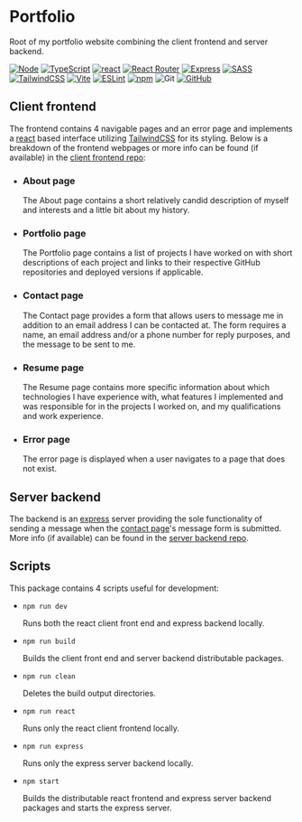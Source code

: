 # Portfolio

Root of my portfolio website combining the client frontend and server backend.

[![Node][node shield]][node website]
[![TypeScript][typescript shield]][typescript website]
[![react][react shield]][react website]
[![React Router][react router shield]][react router website]
[![Express][express shield]][express website]
[![SASS][sass shield]][sass website]
[![TailwindCSS][tailwind shield]][tailwind website]
[![Vite][vite shield]][vite website]
[![ESLint][eslint shield]][typescript eslint website]
[![npm][npm shield]][npm website]
![Git][git shield]
[![GitHub][github shield]][github repo]

## Client frontend

The frontend contains 4 navigable pages and an error page and implements a
[react][react website] based interface utilizing [TailwindCSS][tailwind website]
for its styling. Below is a breakdown of the frontend webpages or more info can
be found (if available) in the [client frontend repo][client frontend github repo]:

- ### About page

  The About page contains a short relatively candid description of myself and
  interests and a little bit about my history.

- ### Portfolio page

  The Portfolio page contains a list of projects I have worked on with short
  descriptions of each project and links to their respective GitHub repositories
  and deployed versions if applicable.

- ### Contact page

  The Contact page provides a form that allows users to message me in addition
  to an email address I can be contacted at. The form requires a name, an email
  address and/or a phone number for reply purposes, and the message to be sent
  to me.

- ### Resume page

  The Resume page contains more specific information about which technologies I
  have experience with, what features I implemented and was responsible for in
  the projects I worked on, and my qualifications and work experience.

- ### Error page

  The error page is displayed when a user navigates to a page that does not exist.

## Server backend

The backend is an [express][express website] server providing the sole
functionality of sending a message when the [contact page](#contact-page)'s
message form is submitted. More info (if available) can be found in the
[server backend repo][server backend github repo].

## Scripts

This package contains 4 scripts useful for development:

- `npm run dev`

  Runs both the react client front end and express backend locally.

- `npm run build`

  Builds the client front end and server backend distributable packages.

- `npm run clean`

  Deletes the build output directories.

- `npm run react`

  Runs only the react client frontend locally.

- `npm run express`

  Runs only the express server backend locally.

- `npm start`

  Builds the distributable react frontend and express server backend packages
  and starts the express server.

[node shield]: https://img.shields.io/badge/node.js-6DA55F?style=for-the-badge&logo=node.js&logoColor=white "node"
[node website]: https://nodejs.org/en/about "node"
[typescript shield]: https://img.shields.io/badge/typescript-%23007ACC.svg?style=for-the-badge&logo=typescript&logoColor=white "TypeScript"
[typescript website]: https://www.typescriptlang.org/ "TypeScript"
[sass shield]: https://img.shields.io/badge/SASS-hotpink.svg?style=for-the-badge&logo=SASS&logoColor=white "SASS"
[sass website]: https://sass-lang.com/ "SASS"
[react shield]: https://img.shields.io/badge/react-%2320232a.svg?style=for-the-badge&logo=react&logoColor=%2361DAFB "React"
[react website]: https://react.dev/ "React"
[react router shield]: https://img.shields.io/badge/React_Router-CA4245?style=for-the-badge&logo=react-router&logoColor=white "React Router"
[express shield]: https://img.shields.io/badge/express.js-%23404d59.svg?style=for-the-badge&logo=express&logoColor=%2361DAFB "Express"
[express website]: https://expressjs.com/ "Express"
[react router website]: https://www.npmjs.com/package/react-router "React Router"
[tailwind shield]: https://img.shields.io/badge/tailwindcss-%2338B2AC.svg?style=for-the-badge&logo=tailwind-css&logoColor=white "TailwindCSS"
[tailwind website]: https://tailwindcss.com "TailwindCSS"
[vite shield]: https://img.shields.io/badge/vite-%23646CFF.svg?style=for-the-badge&logo=vite&logoColor=white "Vite"
[vite website]: https://vitejs.dev "Vite"
[eslint shield]: https://img.shields.io/badge/ESLint-4B3263?style=for-the-badge&logo=eslint&logoColor=white "TypeScript ESLint"
[typescript eslint website]: https://typescript-eslint.io/ "TypeScript ESLint"
[npm shield]: https://img.shields.io/badge/NPM-%23CB3837.svg?style=for-the-badge&logo=npm&logoColor=white "npm"
[npm website]: https://www.npmjs.com/ "npm"
[git shield]: https://img.shields.io/badge/git-%23F05033.svg?style=for-the-badge&logo=git&logoColor=white "Git"
[github shield]: https://img.shields.io/badge/github-%23121011.svg?style=for-the-badge&logo=github&logoColor=white "github"
[github repo]: https://github.com/SnapperGee/portfolio "GitHub repo"
[client frontend github repo]: https://github.com/SnapperGee/portfolio-client "Client frontend GitHub repo"
[server backend github repo]: https://github.com/SnapperGee/portfolio-server "Server backend GitHub repo"
